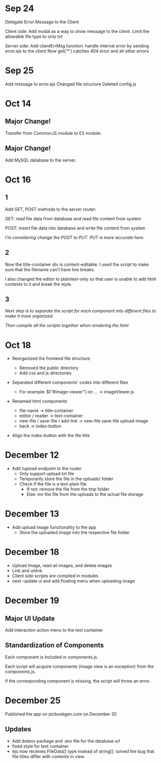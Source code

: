 # Sep 24

Delegate Error Message to the Client

Client side:
Add modal as a way to show message to the client.
Limit the allowable file type to only txt

Server side:
Add clientErrMsg function: handle internal error by sending error.ejs to the client
Now get('\*') catches 404 error and all other errors

# Sep 25

Add message to error.ejs
Changed file structure
Deleted config.js

# Oct 14

## Major Change!

Transfer from CommonJS module to ES module.

## Major Change!

Add MySQL database to the server.

# Oct 16

## 1

Add GET, POST methods to the server router:

GET: read file data from database and read file content from system

POST: insert file data into database and write file content from system

_I'm considering change the POST to PUT. PUT is more accurate here._

## 2

Now the title-container div is content-editable. I used the script to make sure that the filename can't have line breaks.

I also changed the editor to plaintext-only so that user is unable to add html contents to it and break the style.

## 3

_Next step is to separate the script for each component into different files to make it more organized_.

_Then compile all the scripts together when rendering the html_

# Oct 18

* Reorganized the frontend file structure.

  * Removed the public directory
  * Add css and js directories
* Separated different components' codes into different files

  * For example: $("#image-viewer").on ... -> imageViewer.js
* Renamed html components

  * file-name -> title-container
  * editor / reader -> text-container
  * new-file / save-file / add-link -> new-file save-file upload-image
  * back -> index-button
* Align the index-button with the file title

# December 12

* Add /upload endpoint to the router
  * Only support upload txt file
  * Temporarily store the file in the uploads/ folder
  * Check if the file is a text-plain file
    * If not: remove the file from the tmp folder
    * Else: mv the file from the uploads to the actual file storage

# December 13

* Add upload image functionality to the app
  * Store the uploaded image into the respective file folder

# December 18

* Upload Image, read all images, and delete images
* Link and unlink
* Client side scripts are compiled in modules
* next: update ui and add floating menu when uploading image

# December 19

## Major UI Update

Add interaction action menu to the text container

## Standardization of Components

Each component is included in components.js.

Each script will acquire components (image view is an exception) from the components.js.

If the corresponding component is missing, the script will throw an error.

# December 25

Published the app on picbookgen.com on December 20

## Updates

* Add dotenv package and .env file for the database url
* fixed style for text container
* ejs now receives FileData[] type instead of string[]: solved the bug that file titles differ with contents in view

